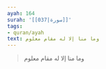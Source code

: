 ```yaml
---
ayah: 164
surah: '[[037|سورة]]'
tags:
- quran/ayah
text: وما منا إلا له مقام معلوم
---
```

> وما منا إلا له مقام معلوم
